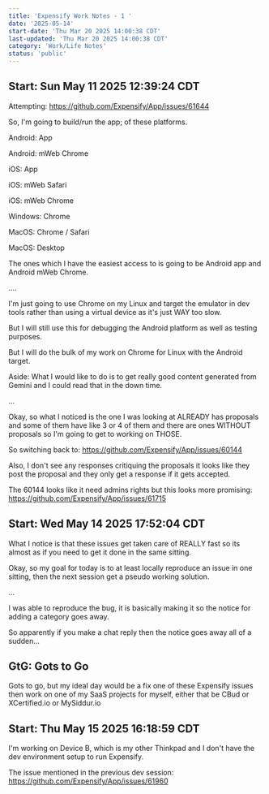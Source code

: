 ```yaml
---
title: 'Expensify Work Notes - 1 '
date: '2025-05-14'
start-date: 'Thu Mar 20 2025 14:00:38 CDT'
last-updated: 'Thu Mar 20 2025 14:00:38 CDT'
category: 'Work/Life Notes'
status: 'public'
---
```




## Start: Sun May 11 2025 12:39:24 CDT

Attempting:
https://github.com/Expensify/App/issues/61644

So, I'm going to build/run the app; of these platforms.

Android: App

Android: mWeb Chrome

iOS: App

iOS: mWeb Safari

iOS: mWeb Chrome

Windows: Chrome

MacOS: Chrome / Safari

MacOS: Desktop

The ones which I have the easiest access to is going to be Android app and Android mWeb Chrome.

....

I'm just going to use Chrome on my Linux and target the emulator in dev tools rather than using a virtual device as it's just WAY too slow.

But I will still use this for debugging the Android platform as well as testing purposes.

But I will do the bulk of my work on Chrome for Linux with the Android target.

Aside: What I would like to do is to get really good content generated from Gemini and I could read that in the down time.

...

Okay, so what I noticed is the one I was looking at ALREADY has proposals and some of them have like 3 or 4 of them and there are ones WITHOUT proposals so I'm going to get to working on THOSE.

So switching back to:
https://github.com/Expensify/App/issues/60144


Also, I don't see any responses critiquing the proposals it looks like they post the proposal and they only get a response if it gets accepted.


The 60144 looks like it need admins rights but this looks more promising:
https://github.com/Expensify/App/issues/61715


## Start: Wed May 14 2025 17:52:04 CDT

What I notice is that these issues get taken care of REALLY fast so its almost as if you need to get it done in the same sitting.

Okay, so my goal for today is to at least locally reproduce an issue in one sitting, then the next session get a pseudo working solution.


... 

I was able to reproduce the bug, it is basically making it so the notice for adding a category goes away. 


So apparently if you make a chat reply then the notice goes away all of a sudden...



## GtG: Gots to Go
Gots to go, but my ideal day would be a fix one of these Expensify issues then work on one of my SaaS projects for myself, either that be CBud or XCertified.io or MySiddur.io


## Start: Thu May 15 2025 16:18:59 CDT


I'm working on Device B, which is my other Thinkpad and I don't have the dev environment setup to run Expensify. 


The issue mentioned in the previous dev session:
https://github.com/Expensify/App/issues/61960

